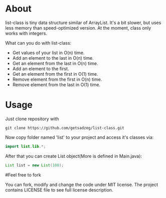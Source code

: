 # About
list-class is tiny data structure similar of ArrayList. It's a bit slower, but uses less memory than speed-optimized version.
At the moment, class only works with integers.

What can you do with list-class:
- Get values of your list in O(n) time.
- Add an element to the last in O(n) time.
- Get an element from the last in O(n) time.
- Add an element to the first.
- Get an element from the first in O(1) time.
- Remove element from the first in O(n) time.
- Remove element from the last in O(1) time.

# Usage
Just clone repository with 

```
git clone https://github.com/getsadzeg/list-class.git
```
Now copy folder named 'list' to your project and access it's classes via:

```java
import list.lib.*;
```

After that you can create List object(More is defined in Main.java):

```java
List list = new List(100);
```

#Feel free to fork

You can fork, modify and change the code under MIT license. The project contains LICENSE file to see full license description.
